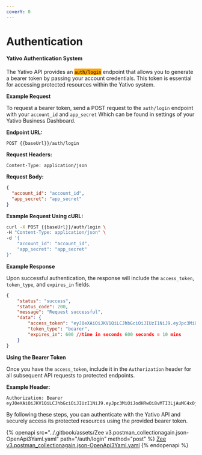 ```yaml
---
coverY: 0
---
```


# Authentication

#### Yativo Authentication System

The Yativo API provides an <mark style="background-color:orange;">`auth/login`</mark> endpoint that allows you to generate a bearer token by passing your account credentials. This token is essential for accessing protected resources within the Yativo system.

**Example Request**

To request a bearer token, send a POST request to the `auth/login` endpoint with your `account_id` and `app_secret` Which can be found in settings of your Yativo Business Dashboard.

**Endpoint URL:**

```
POST {{baseUrl}}/auth/login
```

**Request Headers:**

```plaintext
Content-Type: application/json
```

**Request Body:**

```json
{
  "account_id": "account_id",
  "app_secret": "app_secret"
}
```

**Example Request Using cURL:**

```sh
curl -X POST {{baseUrl}}/auth/login \
-H "Content-Type: application/json" \
-d '{
    "account_id": "account_id",
    "app_secret": "app_secret"
}'
```

**Example Response**

Upon successful authentication, the response will include the `access_token`, `token_type`, and `expires_in` fields.

```json
{
    "status": "success",
    "status_code": 200,
    "message": "Request successful",
    "data": {
        "access_token": "eyJ0eXAiOiJKV1QiLCJhbGciOiJIUzI1NiJ9.eyJpc3MiOiJodHRwOi8vMTI3LjAuMC4xOjkwMDAvYXBpL3YxL2F1dGgvbG9naW4iLCJpYXQiOjE3MTY4OTg0NTQsImV4cCI6MTcxNjg5OTA1NCwibmJmIjoxNLCJqdGkiOiJsZWZEejJGZW1WQjR5YnNBIiwic3ViIjoiNyIsInBydiI6IjIzYmQ1Yzg5NDlmNjAwYWRiMzllNzAxYzQwMDg3MmRiN2E1OTc2ZjcifQ.U7tM5B45f64eCsEk5t0nJFepsKo2tvjyAJEqu8Gh2tk",
        "token_type": "bearer",
        "expires_in": 600 //time in seconds 600 seconds = 10 mins
    }
}
```

**Using the Bearer Token**

Once you have the `access_token`, include it in the `Authorization` header for all subsequent API requests to protected endpoints.

**Example Header:**

```plaintext
Authorization: Bearer eyJ0eXAiOiJKV1QiLCJhbGciOiJIUzI1NiJ9.eyJpc3MiOiJodHRwOi8vMTI3LjAuMC4xOjkwMDAvYXBpL3YxL2F1dGgvbG9naW4iLCJpYXQiOjE3MTY4OTg0NTQsImV4cCI6MTcxNjg5OTA1NCwibmJmIjoxNLCJqdGkiOiJsZWZEejJGZW1WQjR5YnNBIiwic3ViIjoiNyIsInBydiI6IjIzYmQ1Yzg5NDlmNjAwYWRiMzllNzAxYzQwMDg3MmRiN2E1OTc2ZjcifQ.U7tM5B45f64eCsEk5t0nJFepsKo2tvjyAJEqu8Gh2tk
```

By following these steps, you can authenticate with the Yativo API and securely access its protected resources using the provided bearer token.



{% openapi src="../.gitbook/assets/Zee v3.postman_collectionagain.json-OpenApi3Yaml.yaml" path="/auth/login" method="post" %}
[Zee v3.postman_collectionagain.json-OpenApi3Yaml.yaml](<../.gitbook/assets/Zee v3.postman_collectionagain.json-OpenApi3Yaml.yaml>)
{% endopenapi %}
